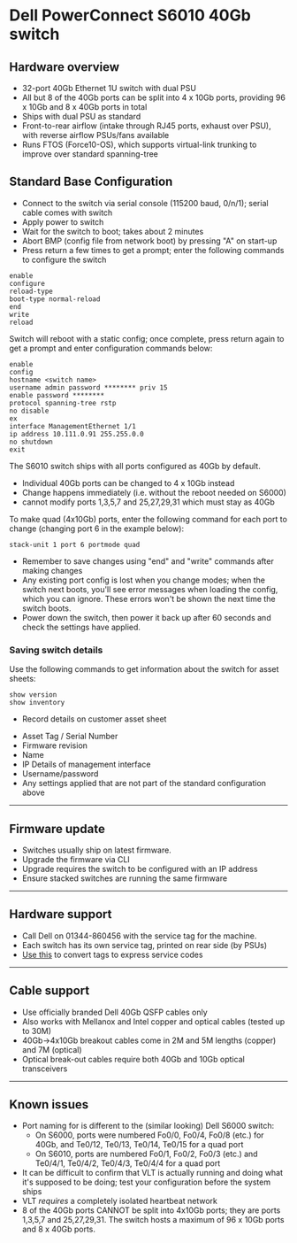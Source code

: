 # Dell PowerConnect S6010 40Gb switch

## Hardware overview
* 32-port 40Gb Ethernet 1U switch with dual PSU
* All but 8 of the 40Gb ports can be split into 4 x 10Gb ports, providing 96 x 10Gb and 8 x 40Gb ports in total
* Ships with dual PSU as standard
* Front-to-rear airflow (intake through RJ45 ports, exhaust over PSU), with reverse airflow PSUs/fans available
* Runs FTOS (Force10-OS), which supports virtual-link trunking to improve over standard spanning-tree

## Standard Base Configuration
* Connect to the switch via serial console  (115200 baud, 0/n/1); serial cable comes with switch
* Apply power to switch
* Wait for the switch to boot; takes about 2 minutes
* Abort BMP (config file from network boot) by pressing "A" on start-up
* Press return a few times to get a prompt; enter the following commands to configure the switch
```
enable
configure
reload-type
boot-type normal-reload
end
write
reload
```
Switch will reboot with a static config; once complete, press return again to get a prompt and enter configuration commands below:

```
enable
config
hostname <switch name>
username admin password ******** priv 15
enable password ********
protocol spanning-tree rstp
no disable
ex
interface ManagementEthernet 1/1
ip address 10.111.0.91 255.255.0.0
no shutdown
exit
```

The S6010 switch ships with all ports configured as 40Gb by default. 
 - Individual 40Gb ports can be changed to 4 x 10Gb instead 
 - Change happens immediately (i.e. without the reboot needed on S6000)
 - cannot modify ports 1,3,5,7 and 25,27,29,31 which must stay as 40Gb

To make quad (4x10Gb) ports, enter the following command for each port to change (changing port 6 in the example below):
```
stack-unit 1 port 6 portmode quad
```

* Remember to save changes using "end" and "write" commands after making changes
* Any existing port config is lost when you change modes; when the switch next boots, you'll see error messages when loading the config, which you can ignore. These errors won't be shown the next time the switch boots. 
* Power down the switch, then power it back up after 60 seconds and check the settings have applied.

### Saving switch details

Use the following commands to get information about the switch for asset sheets:
```
show version
show inventory
```

* Record details on customer asset sheet
 - Asset Tag / Serial Number
 - Firmware revision
 - Name
 - IP Details of management interface
 - Username/password
 - Any settings applied that are not part of the standard configuration above

***

## Firmware update
* Switches usually ship on latest firmware. 
* Upgrade the firmware via CLI
* Upgrade requires the switch to be configured with an IP address
* Ensure stacked switches are running the same firmware

***
## Hardware support
* Call Dell on 01344-860456 with the service tag for the machine.
* Each switch has its own service tag, printed on rear side (by PSUs)
* [Use this](http://creativyst.com/Doc/Articles/HT/Dell/DellNumb.htm) to convert tags to express service codes

***
## Cable support
* Use officially branded Dell 40Gb QSFP cables only
* Also works with Mellanox and Intel copper and optical cables (tested up to 30M)
* 40Gb->4x10Gb breakout cables come in 2M and 5M lengths (copper) and 7M (optical)
* Optical break-out cables require both 40Gb and 10Gb optical transceivers 

***
## Known issues
* Port naming for is different to the (similar looking) Dell S6000 switch:
   - On S6000, ports were numbered Fo0/0, Fo0/4, Fo0/8 (etc.) for 40Gb, and Te0/12, Te0/13, Te0/14, Te0/15 for a quad port
   - On S6010, ports are numbered Fo0/1, Fo0/2, Fo0/3 (etc.) and Te0/4/1, Te0/4/2, Te0/4/3, Te0/4/4 for a quad port
* It can be difficult to confirm that VLT is actually running and doing what it's supposed to be doing; test your configuration before the system ships
* VLT *requires* a completely isolated heartbeat network
* 8 of the 40Gb ports CANNOT be split into 4x10Gb ports; they are ports 1,3,5,7 and 25,27,29,31. The switch hosts a maximum of 96 x 10Gb ports and 8 x 40Gb ports. 
